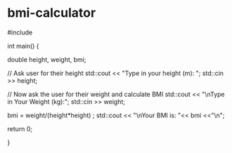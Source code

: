 # bmi-calculator
#include <iostream>

int main() {
  
  double height, weight, bmi;
  
  // Ask user for their height
  std::cout << "Type in your height (m): ";
  std::cin >> height;
  
  // Now ask the user for their weight and calculate BMI
  std::cout << "\nType in Your Weight (kg):";
  std::cin >> weight;

 bmi = weight/(height*height) ;
 std::cout << "\nYour BMI is: "<< bmi <<"\n";

return 0;

}
